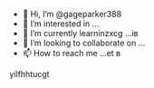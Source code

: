 - 👋 Hi, I’m @gageparker388
- 👀 I’m interested in ...
- 🌱 I’m currently learninzxcg ...ів
- 💞️ I’m looking to collaborate on ...
- 📫 How to reach me ...et
в
<!---zxcxzcп
gageparker388/gageparker388 is a ✨ special ✨ repository because its `README.md` (this file) appears on your GitHub profile.
You can click the Preview link to take a look at your changes.
--->
yilfhhtucgt
